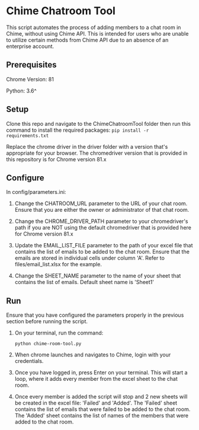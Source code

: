 # Chime Chatroom Tool
This script automates the process of adding members to a chat room in Chime, without using Chime API. This is intended for users who are unable to utilize certain methods from Chime API due to an absence of an enterprise account.

## Prerequisites
Chrome Version: 81


Python: 3.6^

## Setup

Clone this repo and navigate to the ChimeChatroomTool folder then run this command to install the required packages:
`pip install -r requirements.txt`


Replace the chrome driver in the driver folder with a version that's appropriate for your browser. The chromedriver version that is provided in this repository is for Chrome version 81.x 

## Configure

In config/parameters.ini:


1. Change the CHATROOM_URL parameter to the URL of your chat room. Ensure that you are either the owner or administrator of that chat room.


2. Change the CHROME_DRIVER_PATH parameter to your chromedriver's path if you are NOT using the default chromedriver that is provided here for Chrome version 81.x


3. Update the EMAIL_LIST_FILE parameter to the path of your excel file that contains the list of emails to be added to the chat room. Ensure that the emails are stored in individual cells under column 'A'. Refer to files/email_list.xlsx for the example.


4. Change the SHEET_NAME parameter to the name of your sheet that contains the list of emails. Default sheet name is 'Sheet1'


## Run

Ensure that you have configured the parameters properly in the previous section before running the script.


1. On your terminal, run the command:


    `python chime-room-tool.py`


2. When chrome launches and navigates to Chime, login with your credentials. 


3. Once you have logged in, press Enter on your terminal. This will start a loop, where it adds every member from the excel sheet to the chat room. 

4. Once every member is added the script will stop and 2 new sheets will be created in the excel file: 'Failed' and 'Added'. The 'Failed' sheet contains the list of emails that were failed to be added to the chat room. The 'Added' sheet contains the list of names of the members that were added to the chat room.
